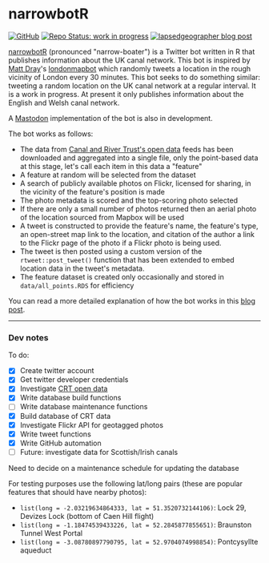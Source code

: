# narrowbotR 

[![GitHub](https://img.shields.io/github/license/mattkerlogue/narrowbotr)](https://github.com/mattkerlogue/narrowbotR/blob/main/LICENSE) [![Repo Status: work in progress](https://www.repostatus.org/badges/latest/wip.svg)](https://www.repostatus.org/#wip) [![lapsedgeographer blog post](https://img.shields.io/badge/lapsedgeographer-post-78e2a0?labelColor=1f222a&logo=data:image/png;base64,iVBORw0KGgoAAAANSUhEUgAAABgAAAAYCAYAAADgdz34AAAAw0lEQVR4Ae3VAQTCQBiG4WEIASDAMECAASBgGAIEgBBCgAGGABCGABBCgCFACCEMQ4BDAAghDOtF4G+pzZ9ie3mAu/sAZzWjoihszJEhQaA9MIVspjmQQZZqDlwh22sOrCAbaQ50EcLgggXsOg8ZHLDBGL0P7rgIkeAE8/pweWu4JWcH2OGpagNEOSLY6GAJWb0B0RZHkP6ArB1oB3404KCPIWKc8S6DGAE8OFaVHmMpZCl8zS8zQo4bJt/6m3141j91B9VY1sFu/yC6AAAAAElFTkSuQmCC)](https://lapsedgeographer.london/2020-10/virtual-gongoozling/)

[narrowbotR](https://twitter.com/narrowbotR) (pronounced "narrow-boater") is a Twitter bot written in R that publishes information about the UK canal network. This bot is inspired by [Matt Dray](https://github.com/matt-dray/)'s [londonmapbot](https://github.com/matt-dray/londonmapbot) which randomly tweets a location in the rough vicinity of London every 30 minutes. This bot seeks to do something similar: tweeting a random location on the UK canal network at a regular interval. It is a work in progress. At present it only publishes information about the English and Welsh canal network.

A <a rel="me" href="https://botsin.space/@narrowbotr">Mastodon</a> implementation of the bot is also in development.

The bot works as follows:

* The data from [Canal and River Trust's open data](http://data-canalrivertrust.opendata.arcgis.com) feeds has been downloaded and aggregated into a single file, only the point-based data at this stage, let's call each item in this data a "feature"
* A feature at random will be selected from the dataset
* A search of publicly available photos on Flickr, licensed for sharing, in the vicinity of the feature's position is made
* The photo metadata is scored and the top-scoring photo selected
* If there are only a small number of photos returned then an aerial photo of the location sourced from Mapbox will be used
* A tweet is constructed to provide the feature's name, the feature's type, an open-street map link to the location, and citation of the author a link to the Flickr page of the photo if a Flickr photo is being used.
* The tweet is then posted using a custom version of the `rtweet::post_tweet()` function that has been extended to embed location data in the tweet's metadata.
* The feature dataset is created only occasionally and stored in `data/all_points.RDS` for efficiency

You can read a more detailed explanation of how the bot works in this [blog post](https://lapsedgeographer.london/2020-10/virtual-gongoozling/).

---

### Dev notes

To do:

-   [x] Create twitter account
-   [x] Get twitter developer credentials
-   [x] Investigate [CRT open data](http://data-canalrivertrust.opendata.arcgis.com)
-   [x] Write database build functions
-   [ ] Write database maintenance functions
-   [x] Build database of CRT data
-   [x] Investigate Flickr API for geotagged photos
-   [x] Write tweet functions
-   [x] Write GitHub automation
-   [ ] Future: investigate data for Scottish/Irish canals

Need to decide on a maintenance schedule for updating the database

For testing purposes use the following lat/long pairs (these are popular features that should have nearby photos):

* `list(long = -2.03219634864333, lat = 51.3520732144106)`: Lock 29, Devizes Lock (bottom of Caen Hill flight)
* `list(long = -1.18474539433226, lat = 52.2845877855651)`: Braunston Tunnel West Portal
* `list(long = -3.08780897790795, lat = 52.9704074998854)`: Pontcysyllte aqueduct
